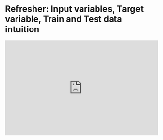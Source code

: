 <h1>Refresher: Input variables, Target variable, Train and Test data intuition</h1>
<iframe width="100%" height="315" src="https://www.youtube.com/embed/y_SdBb2_Hiw" title="YouTube video player" frameborder="0" allow="accelerometer; autoplay; clipboard-write; encrypted-media; gyroscope; picture-in-picture" allowfullscreen></iframe>